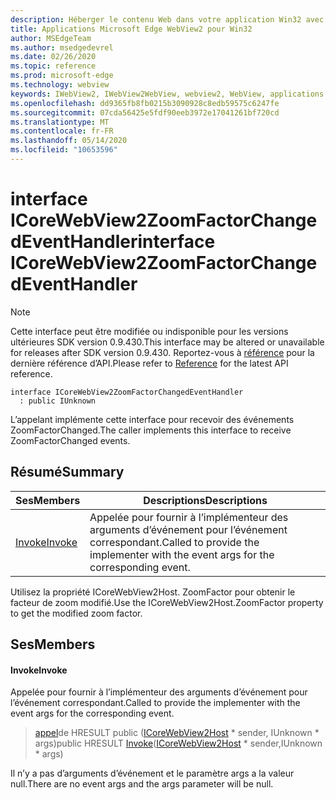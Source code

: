 ```yaml
---
description: Héberger le contenu Web dans votre application Win32 avec le contrôle Microsoft Edge WebView2
title: Applications Microsoft Edge WebView2 pour Win32
author: MSEdgeTeam
ms.author: msedgedevrel
ms.date: 02/26/2020
ms.topic: reference
ms.prod: microsoft-edge
ms.technology: webview
keywords: IWebView2, IWebView2WebView, webview2, WebView, applications Win32, Win32, Edge, ICoreWebView2, ICoreWebView2Host, contrôle de navigateur, html Edge
ms.openlocfilehash: dd9365fb8fb0215b3090928c8edb59575c6247fe
ms.sourcegitcommit: 07cda56425e5fdf90eeb3972e17041261bf720cd
ms.translationtype: MT
ms.contentlocale: fr-FR
ms.lasthandoff: 05/14/2020
ms.locfileid: "10653596"
---
```

# <span data-ttu-id="c848c-104">interface ICoreWebView2ZoomFactorChangedEventHandler</span><span class="sxs-lookup"><span data-stu-id="c848c-104">interface ICoreWebView2ZoomFactorChangedEventHandler</span></span> 

> [!NOTE]
> <span data-ttu-id="c848c-105">Cette interface peut être modifiée ou indisponible pour les versions ultérieures SDK version 0.9.430.</span><span class="sxs-lookup"><span data-stu-id="c848c-105">This interface may be altered or unavailable for releases after SDK version 0.9.430.</span></span> <span data-ttu-id="c848c-106">Reportez-vous à [référence](../../../webview2-api-reference.md) pour la dernière référence d’API.</span><span class="sxs-lookup"><span data-stu-id="c848c-106">Please refer to [Reference](../../../webview2-api-reference.md) for the latest API reference.</span></span>

```
interface ICoreWebView2ZoomFactorChangedEventHandler
  : public IUnknown
```

<span data-ttu-id="c848c-107">L’appelant implémente cette interface pour recevoir des événements ZoomFactorChanged.</span><span class="sxs-lookup"><span data-stu-id="c848c-107">The caller implements this interface to receive ZoomFactorChanged events.</span></span>

## <span data-ttu-id="c848c-108">Résumé</span><span class="sxs-lookup"><span data-stu-id="c848c-108">Summary</span></span>

 <span data-ttu-id="c848c-109">Ses</span><span class="sxs-lookup"><span data-stu-id="c848c-109">Members</span></span>                        | <span data-ttu-id="c848c-110">Descriptions</span><span class="sxs-lookup"><span data-stu-id="c848c-110">Descriptions</span></span>
--------------------------------|---------------------------------------------
[<span data-ttu-id="c848c-111">Invoke</span><span class="sxs-lookup"><span data-stu-id="c848c-111">Invoke</span></span>](#invoke) | <span data-ttu-id="c848c-112">Appelée pour fournir à l’implémenteur des arguments d’événement pour l’événement correspondant.</span><span class="sxs-lookup"><span data-stu-id="c848c-112">Called to provide the implementer with the event args for the corresponding event.</span></span>

<span data-ttu-id="c848c-113">Utilisez la propriété ICoreWebView2Host. ZoomFactor pour obtenir le facteur de zoom modifié.</span><span class="sxs-lookup"><span data-stu-id="c848c-113">Use the ICoreWebView2Host.ZoomFactor property to get the modified zoom factor.</span></span>

## <span data-ttu-id="c848c-114">Ses</span><span class="sxs-lookup"><span data-stu-id="c848c-114">Members</span></span>

#### <span data-ttu-id="c848c-115">Invoke</span><span class="sxs-lookup"><span data-stu-id="c848c-115">Invoke</span></span> 

<span data-ttu-id="c848c-116">Appelée pour fournir à l’implémenteur des arguments d’événement pour l’événement correspondant.</span><span class="sxs-lookup"><span data-stu-id="c848c-116">Called to provide the implementer with the event args for the corresponding event.</span></span>

> <span data-ttu-id="c848c-117">[appel](#invoke)de HRESULT public ([ICoreWebView2Host](ICoreWebView2Host.md) \* sender, IUnknown \* args)</span><span class="sxs-lookup"><span data-stu-id="c848c-117">public HRESULT [Invoke](#invoke)([ICoreWebView2Host](ICoreWebView2Host.md) \* sender,IUnknown \* args)</span></span>

<span data-ttu-id="c848c-118">Il n’y a pas d’arguments d’événement et le paramètre args a la valeur null.</span><span class="sxs-lookup"><span data-stu-id="c848c-118">There are no event args and the args parameter will be null.</span></span>


